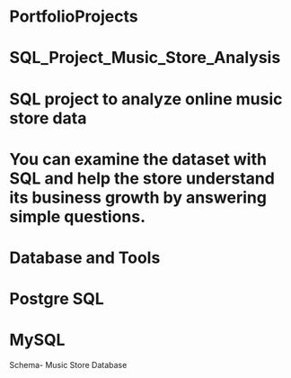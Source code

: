 # PortfolioProjects

# SQL_Project_Music_Store_Analysis
# SQL project to analyze online music store data

# You can examine the dataset with SQL and help the store understand its business growth by answering simple questions.

# Database and Tools

# Postgre SQL
# MySQL

Schema- Music Store Database
